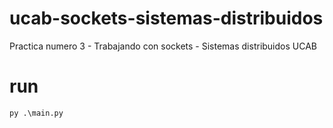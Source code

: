 # ucab-sockets-sistemas-distribuidos
Practica numero 3 - Trabajando con sockets - Sistemas distribuidos UCAB

# run
```
py .\main.py
```
